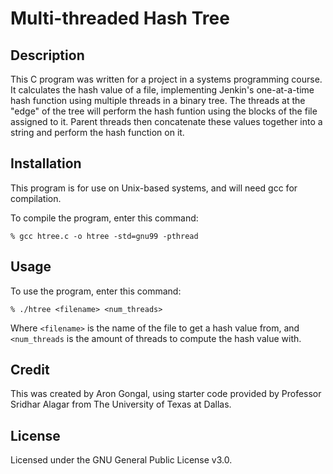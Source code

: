 # Multi-threaded Hash Tree

## Description
This C program was written for a project in a systems programming course. It calculates the hash value of a file, implementing Jenkin's one-at-a-time hash function using multiple threads in a binary tree. The threads at the "edge" of the tree will perform the hash funtion using the blocks of the file assigned to it. Parent threads then concatenate these values together into a string and perform the hash function on it.

## Installation
This program is for use on Unix-based systems, and will need gcc for compilation.

To compile the program, enter this command:
```
% gcc htree.c -o htree -std=gnu99 -pthread
```

## Usage
To use the program, enter this command:
```
% ./htree <filename> <num_threads>
```

Where `<filename>` is the name of the file to get a hash value from, and `<num_threads` is the amount of threads to compute the hash value with.

## Credit
This was created by Aron Gongal, using starter code provided by Professor Sridhar Alagar from The University of Texas at Dallas.

## License
Licensed under the GNU General Public License v3.0.
